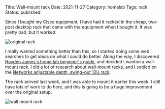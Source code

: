 Title: Wall-mount rack
Date: 2021-11-27
Category: homelab
Tags: rack
Status: published

Since I bought my Cisco equipment, I have had it racked in the cheap, two-post desktop rack
that came with the equipment when I bought it.  It was pretty bad, but it worked:

![original rack](/images/original-rack.jpg)

I really wanted something better than this, so I started doing some web searches to get
ideas on what I could do better.  Along the way, I discovered [Hayden James's home lab beginner's guide](https://haydenjames.io/home-lab-beginners-guide-hardware/),
and decided I wanted a wall-mount rack.  I did a lot of research about wall-mount racks, and
I settled on the [Networks adjustable depth, swing-out 12U rack](https://www.networxproducts.com/12u-adjustable-depth-open-frame-swing-out-wall-mount-rack-301-series-flat-packed).

The rack arrived last week, and I was able to mount it earlier this week.  I still
have lots of work to do here, and this is going to be a huge improvement over the original
setup.

![wall mount rack](/images/wall-mount-rack.jpg)
